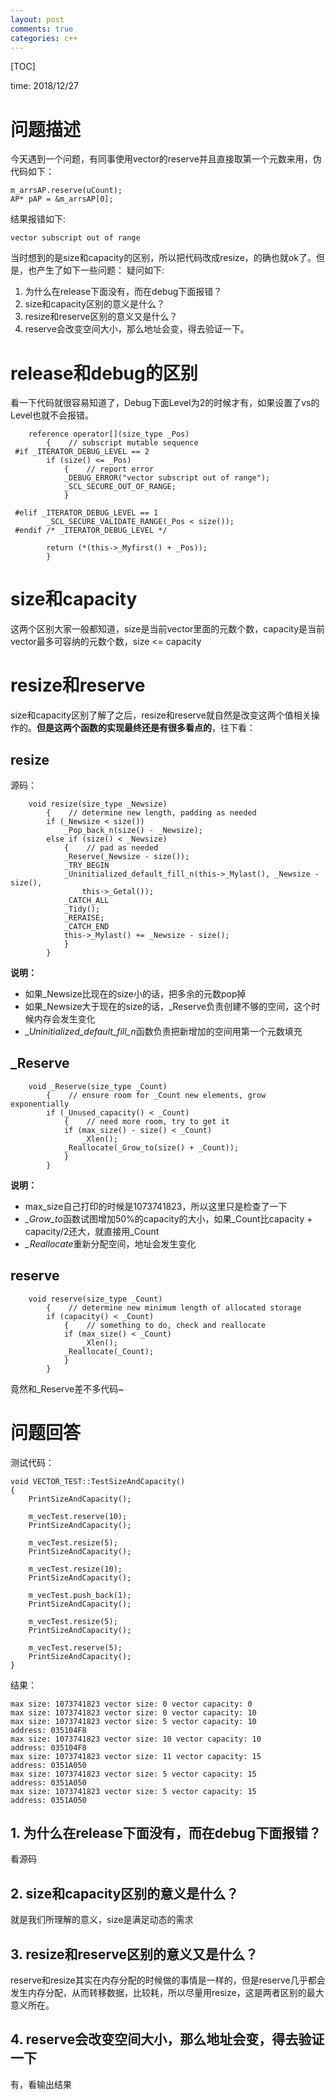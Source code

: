 ```yaml
---
layout: post
comments: true
categories: c++
---
```


[TOC]

time: 2018/12/27


# 问题描述
今天遇到一个问题，有同事使用vector的reserve并且直接取第一个元数来用，伪代码如下：

	m_arrsAP.reserve(uCount);
	AP* pAP = &m_arrsAP[0];

结果报错如下:

```
vector subscript out of range
```
当时想到的是size和capacity的区别，所以把代码改成resize，的确也就ok了。但是，也产生了如下一些问题：
疑问如下:
1. 为什么在release下面没有，而在debug下面报错？
2. size和capacity区别的意义是什么？
3. resize和reserve区别的意义又是什么？
4. reserve会改变空间大小，那么地址会变，得去验证一下。

# release和debug的区别
看一下代码就很容易知道了，Debug下面Level为2的时候才有，如果设置了vs的Level也就不会报错。
```
    reference operator[](size_type _Pos)
        {    // subscript mutable sequence
 #if _ITERATOR_DEBUG_LEVEL == 2
        if (size() <= _Pos)
            {    // report error
            _DEBUG_ERROR("vector subscript out of range");
            _SCL_SECURE_OUT_OF_RANGE;
            }

 #elif _ITERATOR_DEBUG_LEVEL == 1
        _SCL_SECURE_VALIDATE_RANGE(_Pos < size());
 #endif /* _ITERATOR_DEBUG_LEVEL */

        return (*(this->_Myfirst() + _Pos));
        }
```

# size和capacity
这两个区别大家一般都知道，size是当前vector里面的元数个数，capacity是当前vector最多可容纳的元数个数，size <= capacity

# resize和reserve
size和capacity区别了解了之后，resize和reserve就自然是改变这两个值相关操作的。**但是这两个函数的实现最终还是有很多看点的**，往下看：

## resize
源码：
```
    void resize(size_type _Newsize)
        {    // determine new length, padding as needed
        if (_Newsize < size())
            _Pop_back_n(size() - _Newsize);
        else if (size() < _Newsize)
            {    // pad as needed
            _Reserve(_Newsize - size());
            _TRY_BEGIN
            _Uninitialized_default_fill_n(this->_Mylast(), _Newsize - size(),
                this->_Getal());
            _CATCH_ALL
            _Tidy();
            _RERAISE;
            _CATCH_END
            this->_Mylast() += _Newsize - size();
            }
        }
```
**说明：**
* 如果_Newsize比现在的size小的话，把多余的元数pop掉
* 如果_Newsize大于现在的size的话，_Reserve负责创建不够的空间，这个时候内存会发生变化
* *_Uninitialized_default_fill_n*函数负责把新增加的空间用第一个元数填充
## _Reserve
```
    void _Reserve(size_type _Count)
        {    // ensure room for _Count new elements, grow exponentially
        if (_Unused_capacity() < _Count)
            {    // need more room, try to get it
            if (max_size() - size() < _Count)
                _Xlen();
            _Reallocate(_Grow_to(size() + _Count));
            }
        }
```
**说明：**
* max_size自己打印的时候是1073741823，所以这里只是检查了一下
* *_Grow_to*函数试图增加50%的capacity的大小，如果_Count比capacity + capacity/2还大，就直接用_Count
* *_Reallocate*重新分配空间，地址会发生变化

## reserve
```
    void reserve(size_type _Count)
        {    // determine new minimum length of allocated storage
        if (capacity() < _Count)
            {    // something to do, check and reallocate
            if (max_size() < _Count)
                _Xlen();
            _Reallocate(_Count);
            }
        }
```
竟然和_Reserve差不多代码~

# 问题回答
测试代码：
```
void VECTOR_TEST::TestSizeAndCapacity()
{
    PrintSizeAndCapacity();

    m_vecTest.reserve(10);
    PrintSizeAndCapacity();

    m_vecTest.resize(5);
    PrintSizeAndCapacity();

    m_vecTest.resize(10);
    PrintSizeAndCapacity();

    m_vecTest.push_back(1);
    PrintSizeAndCapacity();

    m_vecTest.resize(5);
    PrintSizeAndCapacity();

    m_vecTest.reserve(5);
    PrintSizeAndCapacity();
}
```
结果：
```
max size: 1073741823 vector size: 0 vector capacity: 0
max size: 1073741823 vector size: 0 vector capacity: 10
max size: 1073741823 vector size: 5 vector capacity: 10
address: 035104F8
max size: 1073741823 vector size: 10 vector capacity: 10
address: 035104F8
max size: 1073741823 vector size: 11 vector capacity: 15
address: 0351A050
max size: 1073741823 vector size: 5 vector capacity: 15
address: 0351A050
max size: 1073741823 vector size: 5 vector capacity: 15
address: 0351A050
```

## 1. 为什么在release下面没有，而在debug下面报错？
看源码
## 2. size和capacity区别的意义是什么？
就是我们所理解的意义，size是满足动态的需求
## 3. resize和reserve区别的意义又是什么？
reserve和resize其实在内存分配的时候做的事情是一样的，但是reserve几乎都会发生内存分配，从而转移数据，比较耗，所以尽量用resize，这是两者区别的最大意义所在。
## 4. reserve会改变空间大小，那么地址会变，得去验证一下
有，看输出结果



